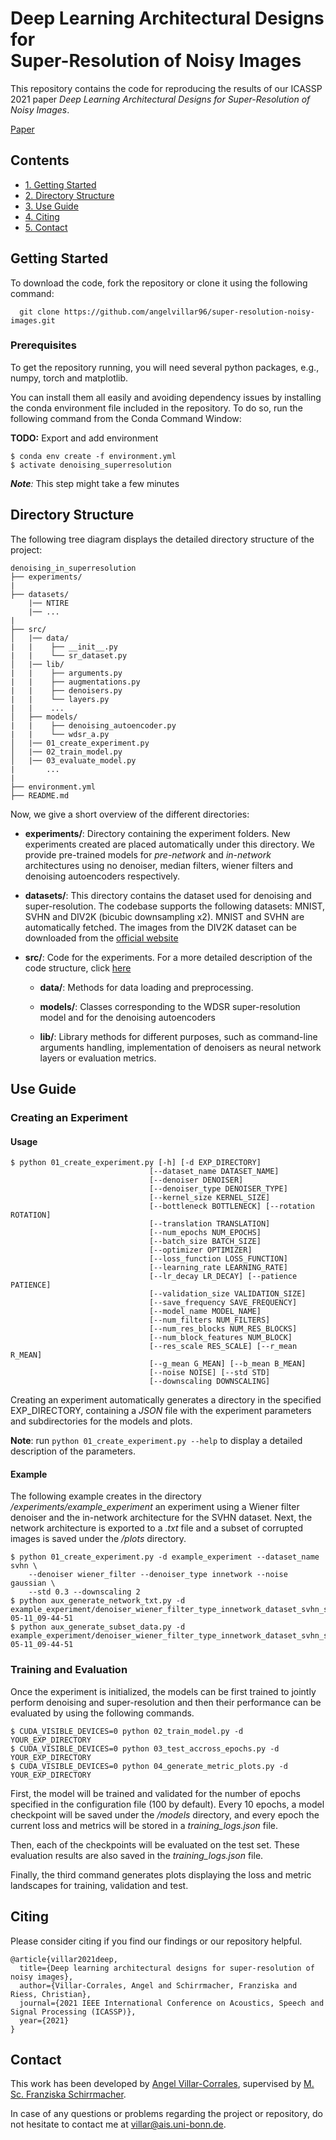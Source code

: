 # Deep Learning Architectural Designs for <br> Super-Resolution of Noisy Images

This repository contains the code for reproducing the results of our ICASSP 2021 paper *Deep Learning Architectural Designs for Super-Resolution of Noisy Images*.

[Paper](http://www.angelvillarcorrales.com/templates/others/Publications/Deep_Learning_Architectures_for_Super_Resolution_of_NoisyImages_ICASSP.pdf)

## Contents

 * [1. Getting Started](#getting-started)
 * [2. Directory Structure](#directory-structure)
 * [3. Use Guide](#use-guide)
 * [4. Citing](#citing)
 * [5. Contact](#contact)


## Getting Started

To download the code, fork the repository or clone it using the following command:

```
  git clone https://github.com/angelvillar96/super-resolution-noisy-images.git
```

### Prerequisites

To get the repository running, you will need several python packages, e.g., numpy, torch and matplotlib.

You can install them all easily and avoiding dependency issues by installing the conda environment file included in the repository. To do so, run the following command from the Conda Command Window:

**TODO:** Export and add environment

```shell
$ conda env create -f environment.yml
$ activate denoising_superresolution
```

*__Note__:* This step might take a few minutes


## Directory Structure

The following tree diagram displays the detailed directory structure of the project:

```
denoising_in_superresolution
├── experiments/
|
├── datasets/
    |── NTIRE
    |── ...
|
├── src/
│   |── data/
|   |    ├── __init__.py
|   |    └── sr_dataset.py
│   |── lib/
|   |    ├── arguments.py
|   |    ├── augmentations.py
|   |    ├── denoisers.py
|   |    └── layers.py
|   |    ...
│   ├── models/
|   |    ├── denoising_autoencoder.py
|   |    └── wdsr_a.py      
│   |── 01_create_experiment.py
│   |── 02_train_model.py
│   |── 03_evaluate_model.py
|       ...
|
├── environment.yml
├── README.md
```
Now, we give a short overview of the different directories:

- **experiments/**: Directory containing the experiment folders. New experiments created are placed automatically under this directory. We provide pre-trained models for *pre-network* and *in-network* architectures using no denoiser, median filters, wiener filters and denoising autoencoders respectively.

- **datasets/**: This directory contains the dataset used for denoising and super-resolution. The codebase supports the following
datasets: MNIST, SVHN and DIV2K (bicubic downsampling x2). MNIST and SVHN are automatically fetched. The images from the DIV2K dataset can be downloaded from the [official website](https://data.vision.ee.ethz.ch/cvl/DIV2K/)

- **src/**: Code for the experiments. For a more detailed description of the code structure,  click [here](https://github.com/angelvillar96/super-resolution-noisy-images/blob/master/src/README.md)

  - **data/**: Methods for data loading and preprocessing.

  - **models/**: Classes corresponding to the WDSR super-resolution model and for the denoising autoencoders

  - **lib/**: Library methods for different purposes, such as command-line arguments handling, implementation of denoisers as neural network layers or evaluation metrics.


## Use Guide

### Creating an Experiment

#### Usage

```shell
$ python 01_create_experiment.py [-h] [-d EXP_DIRECTORY]
                               [--dataset_name DATASET_NAME]
                               [--denoiser DENOISER]
                               [--denoiser_type DENOISER_TYPE]
                               [--kernel_size KERNEL_SIZE]
                               [--bottleneck BOTTLENECK] [--rotation ROTATION]
                               [--translation TRANSLATION]
                               [--num_epochs NUM_EPOCHS]
                               [--batch_size BATCH_SIZE]
                               [--optimizer OPTIMIZER]
                               [--loss_function LOSS_FUNCTION]
                               [--learning_rate LEARNING_RATE]
                               [--lr_decay LR_DECAY] [--patience PATIENCE]
                               [--validation_size VALIDATION_SIZE]
                               [--save_frequency SAVE_FREQUENCY]
                               [--model_name MODEL_NAME]
                               [--num_filters NUM_FILTERS]
                               [--num_res_blocks NUM_RES_BLOCKS]
                               [--num_block_features NUM_BLOCK]
                               [--res_scale RES_SCALE] [--r_mean R_MEAN]
                               [--g_mean G_MEAN] [--b_mean B_MEAN]
                               [--noise NOISE] [--std STD]
                               [--downscaling DOWNSCALING]
```  

Creating an experiment automatically generates a directory in the specified EXP_DIRECTORY, containing a *JSON* file with the experiment parameters and subdirectories for the models and plots.

**Note**: run `python 01_create_experiment.py --help` to display a detailed description of the parameters.

#### Example

The following example creates in the directory */experiments/example_experiment* an experiment using a Wiener filter denoiser and the in-network architecture for the SVHN dataset. Next, the network architecture is exported to a *.txt*  file and a subset of corrupted images is saved under the */plots* directory.

```shell
$ python 01_create_experiment.py -d example_experiment --dataset_name svhn \
    --denoiser wiener_filter --denoiser_type innetwork --noise gaussian \
    --std 0.3 --downscaling 2
$ python aux_generate_network_txt.py -d example_experiment/denoiser_wiener_filter_type_innetwork_dataset_svhn_std_0.3_2020-05-11_09-44-51
$ python aux_generate_subset_data.py -d example_experiment/denoiser_wiener_filter_type_innetwork_dataset_svhn_std_0.3_2020-05-11_09-44-51
```


### Training and Evaluation

Once the experiment is initialized, the models can be first trained to jointly perform denoising and super-resolution and then their performance can be evaluated by using the following commands.

```shell
$ CUDA_VISIBLE_DEVICES=0 python 02_train_model.py -d YOUR_EXP_DIRECTORY
$ CUDA_VISIBLE_DEVICES=0 python 03_test_accross_epochs.py -d YOUR_EXP_DIRECTORY
$ CUDA_VISIBLE_DEVICES=0 python 04_generate_metric_plots.py -d YOUR_EXP_DIRECTORY
```

First, the model will be trained and validated for the number of epochs specified in the configuration file (100 by default). Every 10 epochs, a model checkpoint will be saved under the */models* directory, and every epoch the current loss and metrics will be stored in a *training_logs.json* file.

Then, each of the checkpoints will be evaluated on the test set. These evaluation results are also saved in the *training_logs.json* file.

Finally, the third command generates plots displaying the loss and metric landscapes for training, validation and test.


## Citing

Please consider citing if you find our findings or our repository helpful.
```
@article{villar2021deep,
  title={Deep learning architectural designs for super-resolution of noisy images},
  author={Villar-Corrales, Angel and Schirrmacher, Franziska and Riess, Christian},
  journal={2021 IEEE International Conference on Acoustics, Speech and Signal Processing (ICASSP)},
  year={2021}
}
```

## Contact

This work has been developed by [Angel Villar-Corrales](http://angelvillarcorrales.com/templates/home.php), supervised by
 [M. Sc. Franziska Schirrmacher](https://www.cs1.tf.fau.de/person/franziska-schirrmacher/).

In case of any questions or problems regarding the project or repository, do not hesitate to contact me at villar@ais.uni-bonn.de.
